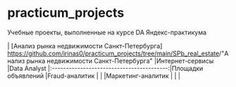 # practicum_projects
Учебные проекты, выполненные на курсе DA Яндекс-практикума  

| [Анализ рынка недвижимости Санкт-Петербурга]
<https://github.com/irinas0/practicum_projects/tree/main/SPb_real_estate>/"Анализ рынка недвижимости Санкт-Петербурга"
|Интернет-сервисы    |Data Analyst
|:-----------------------------------------:|Площадки объявлений |Fraud-аналитик
|                                           |                    |Маркетинг-аналитик
|                                           |
|
